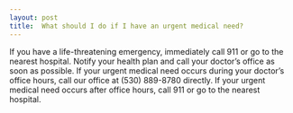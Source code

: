 ```yaml
---
layout: post
title:  What should I do if I have an urgent medical need?
---
```


If you have a life-threatening emergency, immediately call 911 or go to the nearest hospital. Notify your health plan and call your doctor’s office as soon as possible. If your urgent medical need occurs during your doctor’s office hours, call our office at <span class="call-num">(530) 889-8780</span> directly. If your urgent medical need occurs after office hours, call 911 or go to the nearest hospital.